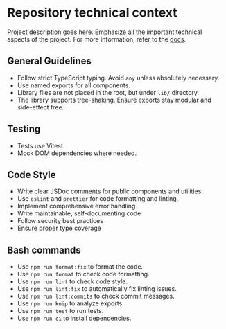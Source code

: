 # Repository technical context

Project description goes here. Emphasize all the important technical aspects of the project.
For more information, refer to the [docs](https://docs.github.com/en/copilot/how-tos/custom-instructions/adding-repository-custom-instructions-for-github-copilot).

## General Guidelines

- Follow strict TypeScript typing. Avoid `any` unless absolutely necessary.
- Use named exports for all components.
- Library files are not placed in the root, but under `lib/` directory.
- The library supports tree-shaking. Ensure exports stay modular and side-effect free.

## Testing

- Tests use Vitest.
- Mock DOM dependencies where needed.

## Code Style

- Write clear JSDoc comments for public components and utilities.
- Use `eslint` and `prettier` for code formatting and linting.
- Implement comprehensive error handling
- Write maintainable, self-documenting code
- Follow security best practices
- Ensure proper type coverage

## Bash commands

- Use `npm run format:fix` to format the code.
- Use `npm run format` to check code formatting.
- Use `npm run lint` to check code style.
- Use `npm run lint:fix` to automatically fix linting issues.
- Use `npm run lint:commits` to check commit messages.
- Use `npm run knip` to analyze exports.
- Use `npm run test` to run tests.
- Use `npm run ci` to install dependencies.
